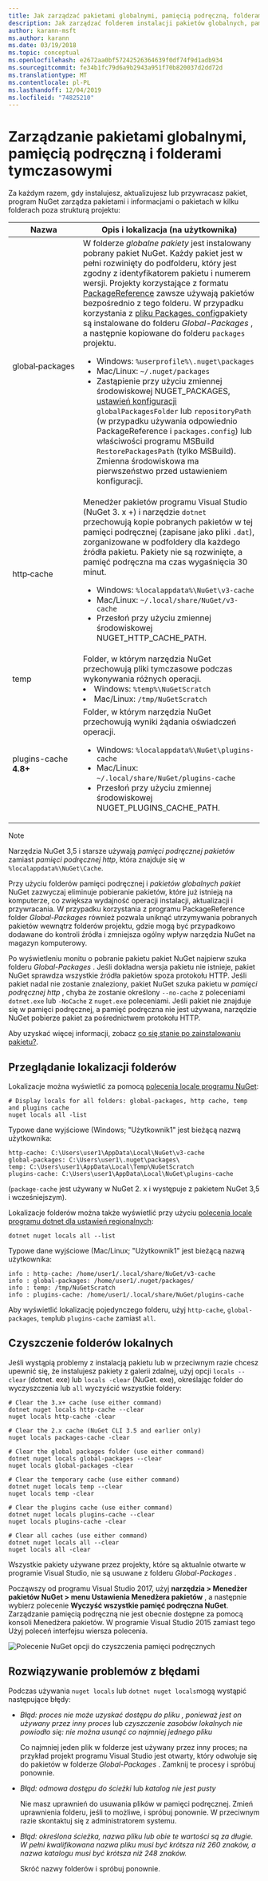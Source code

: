 ```yaml
---
title: Jak zarządzać pakietami globalnymi, pamięcią podręczną, folderami tymczasowymi w pakiecie NuGet
description: Jak zarządzać folderem instalacji pakietów globalnych, pamięci podręcznej pakietów i folderami tymczasowymi, które istnieją na komputerze, które są używane podczas instalowania, przywracania i aktualizowania pakietów.
author: karann-msft
ms.author: karann
ms.date: 03/19/2018
ms.topic: conceptual
ms.openlocfilehash: e2672aa0bf57242526364639f0df74f9d1adb934
ms.sourcegitcommit: fe34b1fc79d6a9b2943a951f70b820037d2dd72d
ms.translationtype: MT
ms.contentlocale: pl-PL
ms.lasthandoff: 12/04/2019
ms.locfileid: "74825210"
---
```

# <a name="managing-the-global-packages-cache-and-temp-folders"></a>Zarządzanie pakietami globalnymi, pamięcią podręczną i folderami tymczasowymi

Za każdym razem, gdy instalujesz, aktualizujesz lub przywracasz pakiet, program NuGet zarządza pakietami i informacjami o pakietach w kilku folderach poza strukturą projektu:

| Nazwa | Opis i lokalizacja (na użytkownika)|
| --- | --- |
| global&#8209;packages | W folderze *globalne pakiety* jest instalowany pobrany pakiet NuGet. Każdy pakiet jest w pełni rozwinięty do podfolderu, który jest zgodny z identyfikatorem pakietu i numerem wersji. Projekty korzystające z formatu [PackageReference](package-references-in-project-files.md) zawsze używają pakietów bezpośrednio z tego folderu. W przypadku korzystania z [pliku Packages. config](../reference/packages-config.md)pakiety są instalowane do folderu *Global-Packages* , a następnie kopiowane do folderu `packages` projektu.<br/><ul><li>Windows: `%userprofile%\.nuget\packages`</li><li>Mac/Linux: `~/.nuget/packages`</li><li>Zastąpienie przy użyciu zmiennej środowiskowej NUGET_PACKAGES, [ustawień konfiguracji](../reference/nuget-config-file.md#config-section) `globalPackagesFolder` lub `repositoryPath` (w przypadku używania odpowiednio PackageReference i `packages.config`) lub właściwości programu MSBuild `RestorePackagesPath` (tylko MSBuild). Zmienna środowiskowa ma pierwszeństwo przed ustawieniem konfiguracji.</li></ul> |
| http&#8209;cache | Menedżer pakietów programu Visual Studio (NuGet 3. x +) i narzędzie `dotnet` przechowują kopie pobranych pakietów w tej pamięci podręcznej (zapisane jako pliki `.dat`), zorganizowane w podfoldery dla każdego źródła pakietu. Pakiety nie są rozwinięte, a pamięć podręczna ma czas wygaśnięcia 30 minut.<br/><ul><li>Windows: `%localappdata%\NuGet\v3-cache`</li><li>Mac/Linux: `~/.local/share/NuGet/v3-cache`</li><li>Przesłoń przy użyciu zmiennej środowiskowej NUGET_HTTP_CACHE_PATH.</li></ul> |
| temp | Folder, w którym narzędzia NuGet przechowują pliki tymczasowe podczas wykonywania różnych operacji.<br/><li>Windows: `%temp%\NuGetScratch`</li><li>Mac/Linux: `/tmp/NuGetScratch`</li></ul> |
| plugins-cache **4.8+** | Folder, w którym narzędzia NuGet przechowują wyniki żądania oświadczeń operacji.<br/><ul><li>Windows: `%localappdata%\NuGet\plugins-cache`</li><li>Mac/Linux: `~/.local/share/NuGet/plugins-cache`</li><li>Przesłoń przy użyciu zmiennej środowiskowej NUGET_PLUGINS_CACHE_PATH.</li></ul> |

> [!Note]
> Narzędzia NuGet 3,5 i starsze używają *pamięci podręcznej pakietów* zamiast *pamięci podręcznej http*, która znajduje się w `%localappdata%\NuGet\Cache`.

Przy użyciu folderów pamięci podręcznej i *pakietów globalnych pakiet* NuGet zazwyczaj eliminuje pobieranie pakietów, które już istnieją na komputerze, co zwiększa wydajność operacji instalacji, aktualizacji i przywracania. W przypadku korzystania z programu PackageReference folder *Global-Packages* również pozwala uniknąć utrzymywania pobranych pakietów wewnątrz folderów projektu, gdzie mogą być przypadkowo dodawane do kontroli źródła i zmniejsza ogólny wpływ narzędzia NuGet na magazyn komputerowy.

Po wyświetleniu monitu o pobranie pakietu pakiet NuGet najpierw szuka folderu *Global-Packages* . Jeśli dokładna wersja pakietu nie istnieje, pakiet NuGet sprawdza wszystkie źródła pakietów spoza protokołu HTTP. Jeśli pakiet nadal nie zostanie znaleziony, pakiet NuGet szuka pakietu w *pamięci podręcznej http* , chyba że zostanie określony `--no-cache` z poleceniami `dotnet.exe` lub `-NoCache` z `nuget.exe` poleceniami. Jeśli pakiet nie znajduje się w pamięci podręcznej, a pamięć podręczna nie jest używana, narzędzie NuGet pobierze pakiet za pośrednictwem protokołu HTTP.

Aby uzyskać więcej informacji, zobacz [co się stanie po zainstalowaniu pakietu?](../concepts/package-installation-process.md).

## <a name="viewing-folder-locations"></a>Przeglądanie lokalizacji folderów

Lokalizacje można wyświetlić za pomocą [polecenia locale programu NuGet](../reference/cli-reference/cli-ref-locals.md):

```cli
# Display locals for all folders: global-packages, http cache, temp and plugins cache
nuget locals all -list
```

Typowe dane wyjściowe (Windows; "Użytkownik1" jest bieżącą nazwą użytkownika:

```output
http-cache: C:\Users\user1\AppData\Local\NuGet\v3-cache
global-packages: C:\Users\user1\.nuget\packages\
temp: C:\Users\user1\AppData\Local\Temp\NuGetScratch
plugins-cache: C:\Users\user1\AppData\Local\NuGet\plugins-cache
```

(`package-cache` jest używany w NuGet 2. x i występuje z pakietem NuGet 3,5 i wcześniejszym).

Lokalizacje folderów można także wyświetlić przy użyciu [polecenia locale programu dotnet dla ustawień regionalnych](/dotnet/core/tools/dotnet-nuget-locals):

```dotnetcli
dotnet nuget locals all --list
```

Typowe dane wyjściowe (Mac/Linux; "Użytkownik1" jest bieżącą nazwą użytkownika:

```output
info : http-cache: /home/user1/.local/share/NuGet/v3-cache
info : global-packages: /home/user1/.nuget/packages/
info : temp: /tmp/NuGetScratch
info : plugins-cache: /home/user1/.local/share/NuGet/plugins-cache
```

Aby wyświetlić lokalizację pojedynczego folderu, użyj `http-cache`, `global-packages`, `temp`lub `plugins-cache` zamiast `all`.

## <a name="clearing-local-folders"></a>Czyszczenie folderów lokalnych

Jeśli wystąpią problemy z instalacją pakietu lub w przeciwnym razie chcesz upewnić się, że instalujesz pakiety z galerii zdalnej, użyj opcji `locals --clear` (dotnet. exe) lub `locals -clear` (NuGet. exe), określając folder do wyczyszczenia lub `all` wyczyścić wszystkie foldery:

```cli
# Clear the 3.x+ cache (use either command)
dotnet nuget locals http-cache --clear
nuget locals http-cache -clear

# Clear the 2.x cache (NuGet CLI 3.5 and earlier only)
nuget locals packages-cache -clear

# Clear the global packages folder (use either command)
dotnet nuget locals global-packages --clear
nuget locals global-packages -clear

# Clear the temporary cache (use either command)
dotnet nuget locals temp --clear
nuget locals temp -clear

# Clear the plugins cache (use either command)
dotnet nuget locals plugins-cache --clear
nuget locals plugins-cache -clear

# Clear all caches (use either command)
dotnet nuget locals all --clear
nuget locals all -clear
```

Wszystkie pakiety używane przez projekty, które są aktualnie otwarte w programie Visual Studio, nie są usuwane z folderu *Global-Packages* .

Począwszy od programu Visual Studio 2017, użyj **narzędzia > Menedżer pakietów NuGet > menu Ustawienia Menedżera pakietów** , a następnie wybierz polecenie **Wyczyść wszystkie pamięć podręczna NuGet**. Zarządzanie pamięcią podręczną nie jest obecnie dostępne za pomocą konsoli Menedżera pakietów. W programie Visual Studio 2015 zamiast tego Użyj poleceń interfejsu wiersza polecenia.

![Polecenie NuGet opcji do czyszczenia pamięci podręcznych](media/options-clear-caches.png)

## <a name="troubleshooting-errors"></a>Rozwiązywanie problemów z błędami

Podczas używania `nuget locals` lub `dotnet nuget locals`mogą wystąpić następujące błędy:

- *Błąd: proces nie może uzyskać dostępu do pliku <package>, ponieważ jest on używany przez inny proces* lub *czyszczenie zasobów lokalnych nie powiodło się: nie można usunąć co najmniej jednego pliku*

    Co najmniej jeden plik w folderze jest używany przez inny proces; na przykład projekt programu Visual Studio jest otwarty, który odwołuje się do pakietów w folderze *Global-Packages* . Zamknij te procesy i spróbuj ponownie.

- *Błąd: odmowa dostępu do ścieżki <path>* lub *katalog nie jest pusty*

    Nie masz uprawnień do usuwania plików w pamięci podręcznej. Zmień uprawnienia folderu, jeśli to możliwe, i spróbuj ponownie. W przeciwnym razie skontaktuj się z administratorem systemu.

- *Błąd: określona ścieżka, nazwa pliku lub obie te wartości są za długie. W pełni kwalifikowana nazwa pliku musi być krótsza niż 260 znaków, a nazwa katalogu musi być krótsza niż 248 znaków.*

    Skróć nazwy folderów i spróbuj ponownie.
